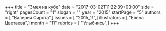 +++
title = "Змея на кубе"
date = "2017-03-02T11:22:39+03:00"
side = "right"
pagesCount = "1"
slogan = ""
year = "2015"
startPage = "5"
authors = [ "Валерия Сирота",]
issues = [ "2015_11",]
illustrators = [ "Елена Цветаева",]
month = "11"
rubrics = [ "Улыбнись",]
+++
